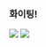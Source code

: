 ### 화이팅!
<!--
**KyoungYoung/KyoungYoung** is a ✨ _special_ ✨ repository because its `README.md` (this file) appears on your GitHub profile.

Here are some ideas to get you started:

- 🔭 I’m currently working on ...
- 🌱 I’m currently learning ...
- 👯 I’m looking to collaborate on ...
- 🤔 I’m looking for help with ...
- 💬 Ask me about ...
- 📫 How to reach me: ...
- 😄 Pronouns: ...
- ⚡ Fun fact: ...
-->
<a href="https://pongo.tistory.com/" target="_blank"><img src="https://img.shields.io/badge/Tstory-000000?style=plastic&logo=Tstoty&logoColor=000000"/></a>
<img src="https://img.shields.io/badge/Spring-#6DB33F?style=flat-square&logo=Spring&logoColor=white"/>

